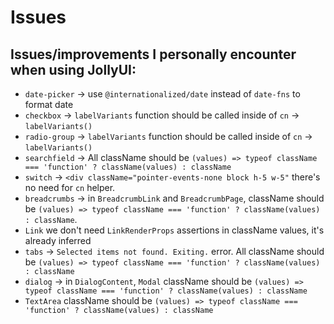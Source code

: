 # Issues

## Issues/improvements I personally encounter when using JollyUI:

- `date-picker` -> use `@internationalized/date` instead of `date-fns` to format date
- `checkbox` -> `labelVariants` function should be called inside of `cn` -> `labelVariants()`
- `radio-group` -> `labelVariants` function should be called inside of `cn` -> `labelVariants()`
- `searchfield` -> All className should be `(values) => typeof className === 'function' ? className(values) : className`
- `switch` -> `<div className="pointer-events-none block h-5 w-5"` there's no need for `cn` helper.
- `breadcrumbs` -> in `BreadcrumbLink` and `BreadcrumbPage`, className should be `(values) => typeof className === 'function' ? className(values) : className`.
- `Link` we don't need `LinkRenderProps` assertions in className values, it's already inferred
- `tabs` -> `Selected items not found. Exiting.` error. All className should be `(values) => typeof className === 'function' ? className(values) : className`
- `dialog` -> in `DialogContent`, `Modal` className should be `(values) => typeof className === 'function' ? className(values) : className`
- `TextArea` className should be `(values) => typeof className === 'function' ? className(values) : className`
